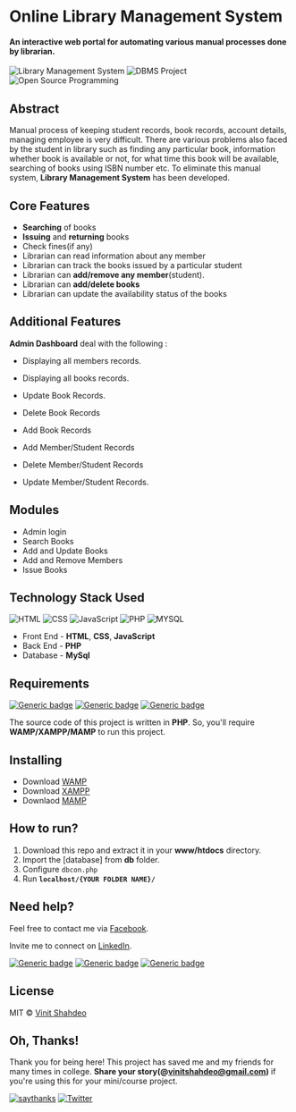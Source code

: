 # Online Library Management System
#### An interactive web portal for automating various manual processes done by librarian.

![Library Management System](https://img.shields.io/badge/library--management-system-orange.svg) 
![DBMS Project](https://img.shields.io/badge/DBMS-project-yellowgreen.svg)
![Open Source Programming](https://img.shields.io/badge/open--source-programming-ff69b4.svg) 

## Abstract

Manual process of keeping student records, book records, account details, managing employee is very difficult. There are various problems also faced by the student in library such as finding any particular book, information whether book is available or not, for what time this book will be available, searching of books using ISBN number etc. To eliminate this manual system, **Library Management System** has been developed.

## Core Features

- **Searching** of books
- **Issuing** and **returning** books
- Check fines(if any)
- Librarian can read information about any member
- Librarian can track the books issued by a particular student
- Librarian can **add/remove any member**(student).
- Librarian can **add/delete books**
- Librarian can update the availability status of the books

## Additional Features

**Admin Dashboard** deal with the following : 

- Displaying all members records.

- Displaying all books records.

- Update Book Records.

- Delete Book Records

- Add Book Records

- Add Member/Student Records

- Delete Member/Student Records

- Update Member/Student Records.

## Modules

- Admin login
- Search Books
- Add and Update Books
- Add and Remove Members
- Issue Books

## Technology Stack Used

![HTML](https://img.shields.io/badge/frontend-html-orange.svg) 
![CSS](https://img.shields.io/badge/frontend-css-yellowgreen.svg)
![JavaScript](https://img.shields.io/badge/frontend-js-ff69b4.svg)
![PHP](https://img.shields.io/badge/backend-php-blue.svg) 
![MYSQL](https://img.shields.io/badge/database-mysql-lightgray.svg) 

- Front End - **HTML**, **CSS**, **JavaScript**
- Back End - **PHP**
- Database - **MySql**

## Requirements

[![Generic badge](https://img.shields.io/badge/wamp-server-red.svg)](http://www.wampserver.com/en/) [![Generic badge](https://img.shields.io/badge/xampp-server-blue.svg)](https://www.apachefriends.org/download.html) [![Generic badge](https://img.shields.io/badge/mamp-server-lightgrey.svg)](https://www.mamp.info/en/)

The source code of this project is written in **PHP**. So, you'll require **WAMP/XAMPP/MAMP** to run this project.

## Installing 

- Download [WAMP](http://www.wampserver.com/en/)
- Download [XAMPP](https://www.apachefriends.org/download.html)
- Downlaod [MAMP](https://www.mamp.info/en/)

## How to run?

1. Download this repo and extract it in your **www/htdocs** directory. 
2. Import the [database] from **db** folder. 
3. Configure `dbcon.php` 
4. Run **`localhost/{YOUR FOLDER NAME}/`**

## Need help?

Feel free to contact me via [Facebook](https://www.facebook.com/vinit.shahdeo).

Invite me to connect on [LinkedIn](https://www.linkedin.com/in/vinitshahdeo/).

[![Generic badge](https://img.shields.io/badge/facebook-add-blue.svg)](https://www.facebook.com/vinit.shahdeo) [![Generic badge](https://img.shields.io/badge/quora-ask-red.svg)](https://www.quora.com/profile/Vinit-Shahdeo-1) [![Generic badge](https://img.shields.io/badge/instagram-follow-yellow.svg)](https://www.instagram.com/vinitshahdeo/)

## License

MIT &copy; [Vinit Shahdeo](https://github.com/vinitshahdeo/Library-Management-System/blob/master/LICENSE)

## Oh, Thanks!

Thank you for being here!
This project has saved me and my friends for many times in college. **Share your story(@[vinitshahdeo@gmail.com](https://mail.google.com/mail/))** if you're using this for your mini/course project. 

[![saythanks](https://img.shields.io/badge/say-thanks-ff69b4.svg)](https://facebook.com/vinit.shahdeo) 
[![Twitter](https://img.shields.io/twitter/url/https/github.com/vinitshahdeo/Library-Management-System.svg?style=social)](https://twitter.com/intent/tweet?text=Library%20Management%20System%20by@Vinit_Shahdeo%20:&url=https://github.com/vinitshahdeo/Library-Management-System)